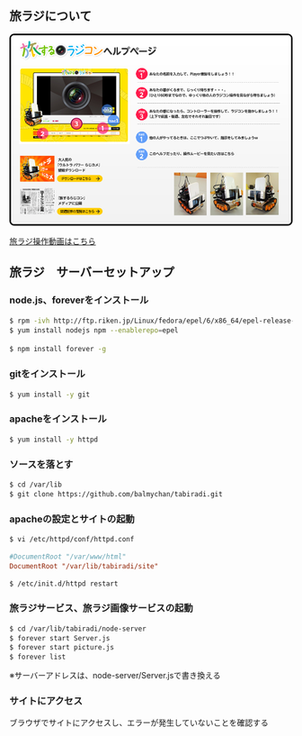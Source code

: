旅ラジについて
-----

![代替テキスト](https://raw.githubusercontent.com/balmychan/tabiradi/master/site/image/helppage.png)

[旅ラジ操作動画はこちら](http://www.youtube.com/watch?v=8J5xxVJF39Q "旅ラジ操作動画")



旅ラジ　サーバーセットアップ
-----

### node.js、foreverをインストール

```bash
$ rpm -ivh http://ftp.riken.jp/Linux/fedora/epel/6/x86_64/epel-release-6-8.noarch.rpm
$ yum install nodejs npm --enablerepo=epel

$ npm install forever -g
```

### gitをインストール
```bash
$ yum install -y git
```

### apacheをインストール
```bash
$ yum install -y httpd
```

### ソースを落とす

```bash
$ cd /var/lib
$ git clone https://github.com/balmychan/tabiradi.git
```

### apacheの設定とサイトの起動

``` bash
$ vi /etc/httpd/conf/httpd.conf
```

```httpd.conf
#DocumentRoot "/var/www/html"
DocumentRoot "/var/lib/tabiradi/site"
```

``` bash
$ /etc/init.d/httpd restart
```

### 旅ラジサービス、旅ラジ画像サービスの起動

``` bash
$ cd /var/lib/tabiradi/node-server
$ forever start Server.js
$ forever start picture.js
$ forever list
```

※サーバーアドレスは、node-server/Server.jsで書き換える

### サイトにアクセス

ブラウザでサイトにアクセスし、エラーが発生していないことを確認する
